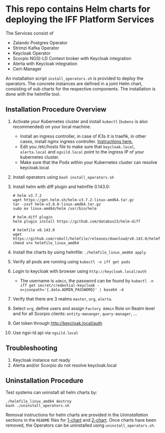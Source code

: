 # This repo contains Helm charts for deploying the IFF Platform Services

The Services consist of

* Zalando Postgres Operator
* Strimzi Kafka Operator
* Keycloak Operator
* Scorpio NGSI-LD Context broker with Keycloak integration
* Alerta with Keycloak integration
* Cert-Manager

An installation script `install_operators.sh` is provided to deploy the operators. The concrete instances are defined in a joint Helm chart, consisting of sub charts for the respective components. The installation is done with the helmfile tool.

## Installation Procedure Overview

1. Activate your Kubernetes cluster and install `kubectl` (`kubens` is also recommended) on your local machine.

   * Install an ingress controller, in case of K3s it is traefik, in other cases, install nginx ingress controller. [Instructions here.](https://kubernetes.github.io/ingress-nginx/deploy/#quick-start)
   * Edit you /etc/hosts file to make sure that `keycloak.local`, `alerta.local` and `ngsild.local` point to the ingress IP of your kubernetes cluster.
   * Make sure that the Pods within your Kubernetes cluster can resolve keycloak.local
2. Install operators using `bash install_operators.sh`
3. Install helm with diff plugin and helmfile 0.143.0:

   ```
   # helm v3.7.2
   wget https://get.helm.sh/helm-v3.7.2-linux-amd64.tar.gz
   tar -zxvf helm-v3.0.0-linux-amd64.tar.gz
   sudo mv linux-amd64/helm /usr/bin/helm

   # helm-diff plugin
   helm plugin install https://github.com/databus23/helm-diff

   # helmfile v0.143.0
   wget https://github.com/roboll/helmfile/releases/download/v0.143.0/helmfile_linux_amd64
   chmod u+x helmfile_linux_amd64
   ```
4. Install the charts by using helmfile: `./helmfile_linux_amd64 apply`
5. Verify all pods are running using `kubectl -n iff get pods`
6. Login to keycloak with browser using `http://keycloak.local/auth`

   * The username is `admin`, the password can be found by `kubectl -n iff get secret/credential-keycloak -o=jsonpath='{.data.ADMIN_PASSWORD}' | base64 -d`
7. Verify that there are 3 realms `master`, `org`, `alerta`.
8. Select `org`, define users and assign `Factory Admin` Role on Realm level and for all Scorpio clients: `entity-mananger`, `query-manager`, ...
9. Get token through http://keycloak.local/auth
10. Use ngsi-ld api via `ngsild.local`

## Troubleshooting

1. Keycloak instance not ready
2. Alerta and/or Scorpio do not resolve keycloak.local

## Uninstallation Procedure

Test systems can uninstall all helm charts by:

```
./helmfile_linux_amd64 destroy
bash ./uninstall_operators.sh
```
Removal instructions for helm charts are provided in the *Uninstallation* sections in the `README` files for [1-chart](1-chart/README.md#uninstallation) and [2-chart](2-chart/README.md#uninstallation). Once charts have been removed, the Operators can be uninstalled using `uninstall_operators.sh`.
